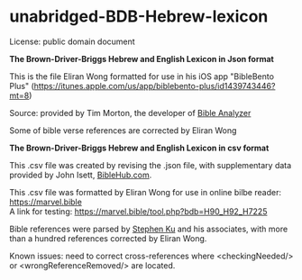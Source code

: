 # unabridged-BDB-Hebrew-lexicon

License: public domain document

<b>The Brown-Driver-Briggs Hebrew and English Lexicon in Json format</b>

This is the file Eliran Wong formatted for use in his iOS app "BibleBento Plus" (<a href='https://itunes.apple.com/us/app/biblebento-plus/id1439743446?mt=8'>https://itunes.apple.com/us/app/biblebento-plus/id1439743446?mt=8</a>)

Source: provided by Tim Morton, the developer of <a href='https://www.bibleanalyzer.com'>Bible Analyzer</a>

Some of bible verse references are corrected by Eliran Wong

<b>The Brown-Driver-Briggs Hebrew and English Lexicon in csv format</b>

This .csv file was created by revising the .json file, with supplementary data provided by John Isett, <a href='https://BibleHub.com'>BibleHub.com</a>.

This .csv file was formatted by Eliran Wong for use in online bilbe reader: <a href='https://marvel.bible'>https://marvel.bible</a>
<br>A link for testing: <a href='https://marvel.bible/tool.php?bdb=H90_H92_H7225'>https://marvel.bible/tool.php?bdb=H90_H92_H7225</a>

Bible references were parsed by <a href='https://github.com/stephen-ku'>Stephen Ku</a> and his associates, with more than a hundred references corrected by Eliran Wong.

Known issues: need to correct cross-references where &lt;checkingNeeded/&gt; or &lt;wrongReferenceRemoved/&gt; are located.
